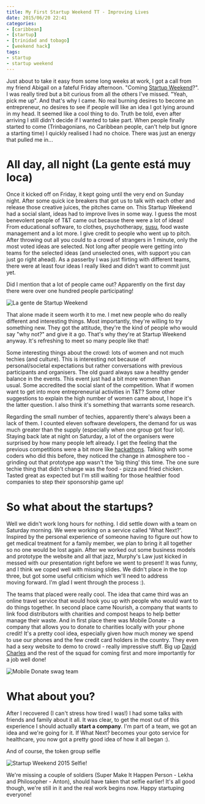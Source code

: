 ```yaml
---
title: My First Startup Weekend TT - Improving Lives
date: 2015/06/20 22:41
categories:
- [caribbean]
- [startup]
- [trinidad and tobago]
- [weekend hack]
tags:
- startup
- startup weekend
---
```


Just about to take it easy from some long weeks at work, I got a call
from my friend Abigail on a fateful Friday afternoon. "Coming [Startup
Weekend](http://www.up.co/communities/trinidad-and-tobago/trinidadandtobago/startup-weekend/6183)?".
I was really tired but a bit curious from all the others I've missed.
"Yeah, pick me up". And that's why I came. No real burning desires to
become an entrepreneur, no desires to see if people will like an idea I
got lying around in my head. It seemed like a cool thing to do. Truth be
told, even after arriving I still didn't decide if I wanted to take
part. When people finally started to come (Trinbagonians, no Caribbean
people, can't help but ignore a starting time) I quickly realised I had
no choice. There was just an energy that pulled me in...

# All day, all night (La gente está muy loca)
Once it kicked off on Friday, it kept going until the very end on Sunday
night. After some quick ice breakers that got us to talk with each other
and release those creative juices, the pitches came on. This Startup
Weekend had a social slant, ideas had to improve lives in some way. I
guess the most benevolent people of T&T came out because there were a
lot of ideas! From educational software, to clothes, psychotherapy,
[susu](https://en.wikipedia.org/wiki/Susu_(savings)), food waste
management and a lot more. I give credit to people who went up to pitch.
After throwing out all you could to a crowd of strangers in 1 minute,
only the most voted ideas are selected. Not long after people were
getting into teams for the selected ideas (and unselected ones, with
support you can just go right ahead). As a passerby I was just flirting
with different teams, there were at least four ideas I really liked and
didn't want to commit just yet.

Did I mention that a lot of people came out? Apparently on the first day
there were over one hundred people participating!

![La gente de Startup Weekend](/images/startup_weekend_networking.jpg)

That alone made it seem worth it to me. I met new people who do really
different and interesting things. Most importantly, they're willing to
try something new. They got the attitude, they're the kind of people who
would say "why not?" and give it a go. That's why they're at Startup
Weekend anyway. It's refreshing to meet so many people like that!

Some interesting things about the crowd: lots of women and not much
techies (and culture). This is interesting not because of
personal/societal expectations but rather conversations with previous
participants and organisers. The old guard always saw a healthy gender
balance in the events. This event just had a bit more women than
usual. Some accredited the social slant of the competition. What if
women want to get into more entrepreneurial activities in T&T? Some
other suggestions to explain the high number of women came about, I hope
it's the latter question. I also think it's something that warrants some
research.

Regarding the small number of techies, apparently there's always been a
lack of them. I counted eleven software developers, the demand for us
was much greater than the supply (especially when one group got four
lol). Staying back late at night on Saturday, a lot of the organisers
were surprised by how many people left already. I get the feeling that
the previous competitions were a bit more
like [hackathons](/2015/05/24/yopro-caribbean-ideas-hackathon-2015/).
Talking with some coders who did this before, they noticed the change in
atmosphere too - grinding out that prototype app wasn't the 'big thing'
this time. The one sure techie thing that didn't change was the food -
pizza and fried chicken. Tasted great as expected but I'm still waiting
for those healthier food companies to step their sponsorship game up!

# So what about the startups?
Well we didn't work long hours for nothing. I did settle down with a
team on Saturday morning. We were working on a service called 'What
Next?'. Inspired by the personal experience of someone having to figure
out how to get medical treatment for a family member, we plan to bring
it all together so no one would be lost again. After we worked out some
business models and prototype the website and all that jazz, Murphy's
Law just kicked in messed with our presentation right before we went to
present! It was funny, and I think we coped well with missing slides. We
didn't place in the top three, but got some useful criticism which we'll
need to address moving forward. I'm glad I went through the process :).

The teams that placed were really cool. The idea that came third was an
online travel service that would hook you up with people who would want
to do things together. In second place came Nourish, a company that
wants to link food distributors with charities and compost heaps to help
better manage their waste. And in first place there was Mobile Donate -
a company that allows you to donate to charities locally with your phone
credit! It's a pretty cool idea, especially given how much money we
spend to use our phones and the few credit card holders in the country.
They even had a sexy website to demo to crowd - really impressive stuff.
Big up [David Charles](https://tt.linkedin.com/pub/david-charles/b2/172/b82)
and the rest of the squad for coming first and more importantly for a job well
done!

![Mobile Donate swag team](/images/startup_weekend_winners.jpg)

# What about you?
After I recovered (I can't stress how tired I was!) I had some talks
with friends and family about it all. It was clear, to get the most out
of this experience I should actually **start a company**. I'm part
of a team, we got an idea and we're going for it. If What Next? becomes
your goto service for healthcare, you now got a pretty good idea of how
it all began :).

And of course, the token group selfie

![Startup Weekend 2015 Selfie!](/images/startup_weekend_selfie.jpg)

We're missing a couple of soldiers (Super Make It Happen Person - Lekha
and Philosopher - Anton), should have taken that selfie earlier! It's
all good though, we're still in it and the real work begins now. Happy
startuping everyone!
